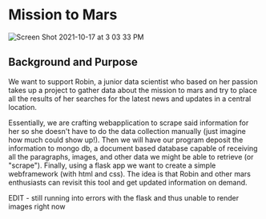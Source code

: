 
# Mission to Mars
![Screen Shot 2021-10-17 at 3 03 33 PM](https://user-images.githubusercontent.com/82982952/137641251-1bf3d5ac-9437-4769-8660-b6831f5011d2.png)

## Background and Purpose

We want to support Robin, a junior data scientist who based on her passion takes up a project to gather data about the mission to mars and try to place all the results of her searches for the latest news and updates in a central location.

Essentially, we are crafting webapplication to scrape said information for her so she doesn't have to do the data collection manually (just imagine how much could show up!). Then we will have our program deposit the information to mongo db, a document based database capable of receiving all the paragraphs, images, and other data we might be able to retrieve (or "scrape"). Finally, using a flask app we want to create a simple
webframework (with html and css). The idea is that Robin and other mars enthusiasts can revisit this tool and get updated information on demand.

EDIT - still running into errors with the flask and thus unable to render images right now
